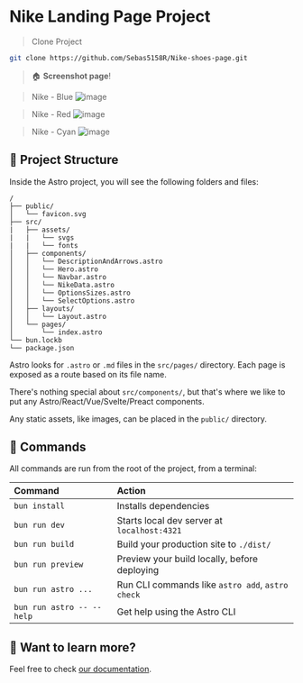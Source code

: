 # Nike Landing Page Project

> Clone Project
```sh
git clone https://github.com/Sebas5158R/Nike-shoes-page.git
```

> 🏠 **Screenshot page**!

> Nike - Blue
![image](https://github.com/user-attachments/assets/983ecea6-22fd-4fb4-8cc7-7cb9fd4d1091)

> Nike - Red
![image](https://github.com/user-attachments/assets/e3f1afc5-9e60-4250-9576-c2362753c1b6)

> Nike - Cyan
![image](https://github.com/user-attachments/assets/060c4960-29ff-44da-bc8a-7fe1b9580d58)


## 🚀 Project Structure

Inside the Astro project, you will see the following folders and files:

```text
/
├── public/
│   └── favicon.svg
├── src/
|   ├── assets/
|   |   └── svgs
|   |   └── fonts
│   ├── components/
│   │   └── DescriptionAndArrows.astro
│   │   └── Hero.astro
│   │   └── Navbar.astro
│   │   └── NikeData.astro
│   │   └── OptionsSizes.astro
│   │   └── SelectOptions.astro
│   ├── layouts/
│   │   └── Layout.astro
│   └── pages/
│       └── index.astro
└── bun.lockb
└── package.json
```

Astro looks for `.astro` or `.md` files in the `src/pages/` directory. Each page is exposed as a route based on its file name.

There's nothing special about `src/components/`, but that's where we like to put any Astro/React/Vue/Svelte/Preact components.

Any static assets, like images, can be placed in the `public/` directory.

## 🧞 Commands

All commands are run from the root of the project, from a terminal:

| Command                   | Action                                           |
| :------------------------ | :----------------------------------------------- |
| `bun install`             | Installs dependencies                            |
| `bun run dev`             | Starts local dev server at `localhost:4321`      |
| `bun run build`           | Build your production site to `./dist/`          |
| `bun run preview`         | Preview your build locally, before deploying     |
| `bun run astro ...`       | Run CLI commands like `astro add`, `astro check` |
| `bun run astro -- --help` | Get help using the Astro CLI                     |

## 👀 Want to learn more?

Feel free to check [our documentation](https://docs.astro.build).
